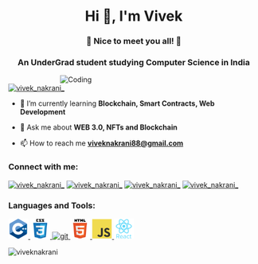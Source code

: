 <h1 align="center">Hi 👋, I'm Vivek </h1>
<h3 align="center">👀 Nice to meet you all! 👀</h3>
<h3 align="center">An UnderGrad student studying Computer Science in India</h3>
<img align="right" alt="Coding" width="400" src="https://i.pinimg.com/originals/81/17/8b/81178b47a8598f0c81c4799f2cdd4057.gif">








<p align="left"> <a href="https://twitter.com/vivek_nakrani_" target="blank"><img src="https://img.shields.io/twitter/follow/vivek_nakrani_?logo=twitter&style=for-the-badge" alt="vivek_nakrani_" /></a> </p>


- 🌱 I’m currently learning **Blockchain, Smart Contracts, Web Development**

- 💬 Ask me about **WEB 3.0, NFTs and Blockchain**

- 📫 How to reach me **viveknakrani88@gmail.com**

<h3 align="left">Connect with me:</h3>
<p align="left">
<a href="https://twitter.com/vivek_nakrani_" target="blank"><img align="center" src="https://raw.githubusercontent.com/rahuldkjain/github-profile-readme-generator/master/src/images/icons/Social/twitter.svg" alt="vivek_nakrani_" height="30" width="40" /></a>
<a href="https://www.linkedin.com/in/viveknakrani" target="blank"><img align="center" src="https://raw.githubusercontent.com/rahuldkjain/github-profile-readme-generator/master/src/images/icons/Social/linked-in-alt.svg" alt="vivek_nakrani_" height="30" width="40" /></a>
<a href="https://instagram.com/vivek_nakrani_" target="blank"><img align="center" src="https://raw.githubusercontent.com/rahuldkjain/github-profile-readme-generator/master/src/images/icons/Social/instagram.svg" alt="vivek_nakrani_" height="30" width="40" /></a>
<a href="https://discord.gg/vivek_nakrani" target="blank"><img align="center" src="https://raw.githubusercontent.com/rahuldkjain/github-profile-readme-generator/master/src/images/icons/Social/discord.svg" alt="vivek_nakrani_" height="30" width="40" /></a>
</p>

<h3 align="left">Languages and Tools:</h3>
<p align="left"> <a href="https://www.w3schools.com/cpp/" target="_blank" rel="noreferrer"> <img src="https://raw.githubusercontent.com/devicons/devicon/master/icons/cplusplus/cplusplus-original.svg" alt="cplusplus" width="40" height="40"/> </a> <a href="https://www.w3schools.com/css/" target="_blank" rel="noreferrer"> <img src="https://raw.githubusercontent.com/devicons/devicon/master/icons/css3/css3-original-wordmark.svg" alt="css3" width="40" height="40"/> </a> <a href="https://git-scm.com/" target="_blank" rel="noreferrer"> <img src="https://www.vectorlogo.zone/logos/git-scm/git-scm-icon.svg" alt="git" width="40" height="40"/> </a> <a href="https://www.w3.org/html/" target="_blank" rel="noreferrer"> <img src="https://raw.githubusercontent.com/devicons/devicon/master/icons/html5/html5-original-wordmark.svg" alt="html5" width="40" height="40"/> </a> <a href="https://developer.mozilla.org/en-US/docs/Web/JavaScript" target="_blank" rel="noreferrer"> <img src="https://raw.githubusercontent.com/devicons/devicon/master/icons/javascript/javascript-original.svg" alt="javascript" width="40" height="40"/> </a> <a href="https://reactjs.org/" target="_blank" rel="noreferrer"> <img src="https://raw.githubusercontent.com/devicons/devicon/master/icons/react/react-original-wordmark.svg" alt="react" width="40" height="40"/> </a> </p>

<p><img align="center" src="https://github-readme-stats.vercel.app/api/top-langs?username=viveknakrani&show_icons=true&locale=en&layout=compact" alt="viveknakrani" /></p>
